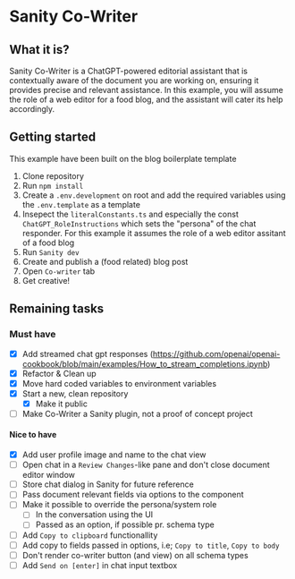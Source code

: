# Sanity Co-Writer

## What it is?

Sanity Co-Writer is a ChatGPT-powered editorial assistant that is contextually aware of the document you are working on, ensuring it provides precise and relevant assistance. In this example, you will assume the role of a web editor for a food blog, and the assistant will cater its help accordingly.

## Getting started

This example have been built on the blog boilerplate template

1. Clone repository
2. Run `npm install`
3. Create a `.env.development` on root and add the required variables using the `.env.template` as a template
4. Insepect the `literalConstants.ts` and especially the const `ChatGPT_RoleInstructions` which sets the "persona" of the chat responder. For this example it assumes the role of a web editor assitant of a food blog
5. Run `Sanity dev`
6. Create and publish a (food related) blog post
7. Open `Co-writer` tab
8. Get creative!

## Remaining tasks

### Must have

- [x] Add streamed chat gpt responses (https://github.com/openai/openai-cookbook/blob/main/examples/How_to_stream_completions.ipynb)
- [x] Refactor & Clean up
- [x] Move hard coded variables to environment variables
- [x] Start a new, clean repository
  - [x] Make it public
- [ ] Make Co-Writer a Sanity plugin, not a proof of concept project

#### Nice to have

- [x] Add user profile image and name to the chat view
- [ ] Open chat in a `Review Changes`-like pane and don't close document editor window
- [ ] Store chat dialog in Sanity for future reference
- [ ] Pass document relevant fields via options to the component
- [ ] Make it possible to override the persona/system role
  - [ ] In the conversation using the UI
  - [ ] Passed as an option, if possible pr. schema type
- [ ] Add `Copy to clipboard` functionallity
- [ ] Add copy to fields passed in options, i.e; `Copy to title`, `Copy to body`
- [ ] Don't render co-writer button (and view) on all schema types
- [ ] Add `Send on [enter]` in chat input textbox
